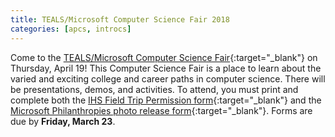 ```yaml
---
title: TEALS/Microsoft Computer Science Fair 2018
categories: [apcs, introcs]
---
```

Come to the [TEALS/Microsoft Computer Science Fair](http://www.tealscsfair.org/WA/){:target="_blank"} on Thursday, April 19!
This Computer Science Fair is a place to learn about the varied and exciting college and career paths in computer science.
There will be presentations, demos, and activities. To attend, you must print and complete both the
[IHS Field Trip Permission form](https://issaquahwednet-my.sharepoint.com/:b:/g/personal/stutlerk_issaquah_wednet_edu/ET06WlstygNCuRcy6y8BFqkB8l61Kiu0pcYcvSuf5OoFtg?e=TeIkuC){:target="_blank"} and the [Microsoft Philanthropies photo release form](https://issaquahwednet-my.sharepoint.com/:b:/g/personal/stutlerk_issaquah_wednet_edu/EfuyQBGnwPZJpAl2NjpJ3bsB_PQst2UnguWcUb6jQoR9yA?e=18BsX3){:target="_blank"}.
Forms are due by <b>Friday, March 23</b>.
